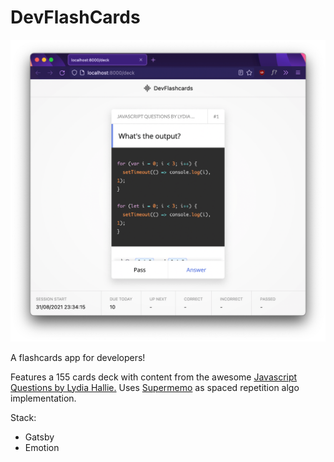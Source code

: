 # DevFlashCards

![](./.preview/dfc-02.png)

A flashcards app for developers!

Features a 155 cards deck with content from the awesome [Javascript Questions by Lydia Hallie.](https://github.com/lydiahallie/javascript-questions)
Uses [Supermemo](https://github.com/Maxvien/supermemo) as spaced repetition algo implementation.

Stack:

- Gatsby
- Emotion
